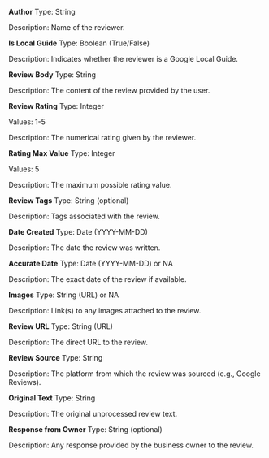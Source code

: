 **Author**
Type: String

Description: Name of the reviewer.

**Is Local Guide**
Type: Boolean (True/False)

Description: Indicates whether the reviewer is a Google Local Guide.

**Review Body**
Type: String

Description: The content of the review provided by the user.

**Review Rating**
Type: Integer

Values: 1-5

Description: The numerical rating given by the reviewer.

**Rating Max Value**
Type: Integer

Values: 5

Description: The maximum possible rating value.

**Review Tags**
Type: String (optional)

Description: Tags associated with the review.

**Date Created**
Type: Date (YYYY-MM-DD)

Description: The date the review was written.

**Accurate Date**
Type: Date (YYYY-MM-DD) or NA

Description: The exact date of the review if available.

**Images**
Type: String (URL) or NA

Description: Link(s) to any images attached to the review.

**Review URL**
Type: String (URL)

Description: The direct URL to the review.

**Review Source**
Type: String

Description: The platform from which the review was sourced (e.g., Google Reviews).

**Original Text**
Type: String

Description: The original unprocessed review text.

**Response from Owner**
Type: String (optional)

Description: Any response provided by the business owner to the review.

